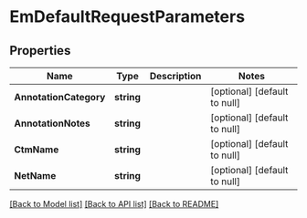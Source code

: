 # EmDefaultRequestParameters

## Properties
Name | Type | Description | Notes
------------ | ------------- | ------------- | -------------
**AnnotationCategory** | **string** |  | [optional] [default to null]
**AnnotationNotes** | **string** |  | [optional] [default to null]
**CtmName** | **string** |  | [optional] [default to null]
**NetName** | **string** |  | [optional] [default to null]

[[Back to Model list]](../README.md#documentation-for-models) [[Back to API list]](../README.md#documentation-for-api-endpoints) [[Back to README]](../README.md)

